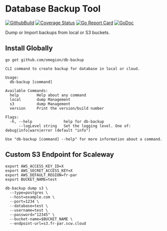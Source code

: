# Database Backup Tool

[![GithubBuild](https://img.shields.io/github/workflow/status/omegion/db-backup/Code%20Check)](http://pkg.go.dev/github.com/omegion/db-backup)
[![Coverage Status](https://coveralls.io/repos/github/omegion/db-backup/badge.svg?branch=master)](https://coveralls.io/github/omegion/db-backup?branch=master)
[![Go Report Card](https://goreportcard.com/badge/github.com/omegion/db-backup)](https://goreportcard.com/report/github.com/omegion/db-backup)
[![GoDoc](https://img.shields.io/badge/pkg.go.dev-doc-blue)](http://pkg.go.dev/github.com/omegion/db-backup)

Dump or Import backups from local or S3 buckets.

## Install Globally

```shell
go get github.com/omegion/db-backup
```

```shell
CLI command to create backup for database in local or cloud.

Usage:
  db-backup [command]

Available Commands:
  help        Help about any command
  local       dump Management
  s3          dump Management
  version     Print the version/build number

Flags:
  -h, --help              help for db-backup
      --logLevel string   Set the logging level. One of: debug|info|warn|error (default "info")

Use "db-backup [command] --help" for more information about a command.
```

## Custom S3 Endpoint for Scaleway

```shell
export AWS_ACCESS_KEY_ID=X
export AWS_SECRET_ACCESS_KEY=X
export AWS_DEFAULT_REGION=fr-par
export BUCKET_NAME=test

db-backup dump s3 \
  --type=postgres \
  --host=example.com \
  --port=1234 \
  --database=test \
  --username=test \
  --password="12345" \
  --bucket-name=$BUCKET_NAME \
  --endpoint-url=s3.fr-par.scw.cloud
```